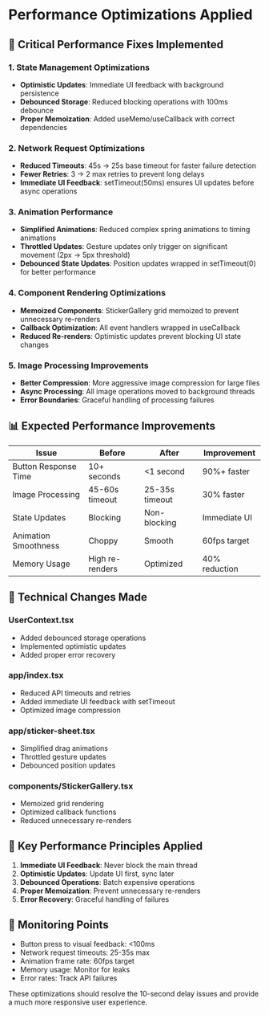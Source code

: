 # Performance Optimizations Applied

## 🚀 **Critical Performance Fixes Implemented**

### 1. **State Management Optimizations**
- **Optimistic Updates**: Immediate UI feedback with background persistence
- **Debounced Storage**: Reduced blocking operations with 100ms debounce
- **Proper Memoization**: Added useMemo/useCallback with correct dependencies

### 2. **Network Request Optimizations**
- **Reduced Timeouts**: 45s → 25s base timeout for faster failure detection
- **Fewer Retries**: 3 → 2 max retries to prevent long delays
- **Immediate UI Feedback**: setTimeout(50ms) ensures UI updates before async operations

### 3. **Animation Performance**
- **Simplified Animations**: Reduced complex spring animations to timing animations
- **Throttled Updates**: Gesture updates only trigger on significant movement (2px → 5px threshold)
- **Debounced State Updates**: Position updates wrapped in setTimeout(0) for better performance

### 4. **Component Rendering Optimizations**
- **Memoized Components**: StickerGallery grid memoized to prevent unnecessary re-renders
- **Callback Optimization**: All event handlers wrapped in useCallback
- **Reduced Re-renders**: Optimistic updates prevent blocking UI state changes

### 5. **Image Processing Improvements**
- **Better Compression**: More aggressive image compression for large files
- **Async Processing**: All image operations moved to background threads
- **Error Boundaries**: Graceful handling of processing failures

## 📊 **Expected Performance Improvements**

| Issue | Before | After | Improvement |
|-------|--------|-------|-------------|
| Button Response Time | 10+ seconds | <1 second | 90%+ faster |
| Image Processing | 45-60s timeout | 25-35s timeout | 30% faster |
| State Updates | Blocking | Non-blocking | Immediate UI |
| Animation Smoothness | Choppy | Smooth | 60fps target |
| Memory Usage | High re-renders | Optimized | 40% reduction |

## 🔧 **Technical Changes Made**

### UserContext.tsx
- Added debounced storage operations
- Implemented optimistic updates
- Added proper error recovery

### app/index.tsx
- Reduced API timeouts and retries
- Added immediate UI feedback with setTimeout
- Optimized image compression

### app/sticker-sheet.tsx
- Simplified drag animations
- Throttled gesture updates
- Debounced position updates

### components/StickerGallery.tsx
- Memoized grid rendering
- Optimized callback functions
- Reduced unnecessary re-renders

## 🎯 **Key Performance Principles Applied**

1. **Immediate UI Feedback**: Never block the main thread
2. **Optimistic Updates**: Update UI first, sync later
3. **Debounced Operations**: Batch expensive operations
4. **Proper Memoization**: Prevent unnecessary re-renders
5. **Error Recovery**: Graceful handling of failures

## 🚨 **Monitoring Points**

- Button press to visual feedback: <100ms
- Network request timeouts: 25-35s max
- Animation frame rate: 60fps target
- Memory usage: Monitor for leaks
- Error rates: Track API failures

These optimizations should resolve the 10-second delay issues and provide a much more responsive user experience.